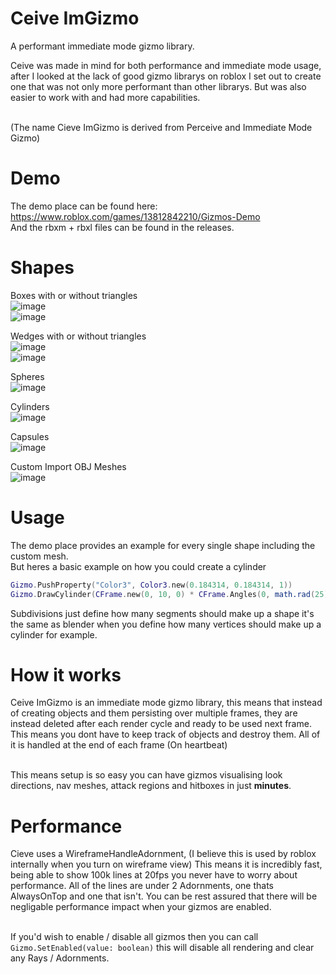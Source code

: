 # Ceive ImGizmo
 A performant immediate mode gizmo library.<br>

Ceive was made in mind for both performance and immediate mode usage, after I looked at the lack of good gizmo librarys on roblox I set out to create one that was not only more performant than other librarys. But was also easier to work with and had more capabilities.<br><br>

(The name Cieve ImGizmo is derived from Perceive and Immediate Mode Gizmo)

# Demo

The demo place can be found here: https://www.roblox.com/games/13812842210/Gizmos-Demo<br>
And the rbxm + rbxl files can be found in the releases.

# Shapes

Boxes with or without triangles<br>
![image](https://github.com/JakeyWasTaken/Ceive-ImGizmo/assets/75340712/9818ce7c-dce4-4910-bf35-2031261aa737)<br>
![image](https://github.com/JakeyWasTaken/Ceive-ImGizmo/assets/75340712/59d70ab7-db98-4bdd-8574-cbe78c9115bf)

Wedges with or without triangles<br>
![image](https://github.com/JakeyWasTaken/Ceive-ImGizmo/assets/75340712/429481cb-5712-4138-8002-d8fbc6d36b81)<br>
![image](https://github.com/JakeyWasTaken/Ceive-ImGizmo/assets/75340712/827e6be3-8c12-4a44-9b2f-059d568caf66)

Spheres<br>
![image](https://github.com/JakeyWasTaken/Ceive-ImGizmo/assets/75340712/93048358-7d32-4517-8010-a2de86913a3a)

Cylinders<br>
![image](https://github.com/JakeyWasTaken/Ceive-ImGizmo/assets/75340712/962a4107-db2a-4f28-abd8-0e17d00b8f20)

Capsules<br>
![image](https://github.com/JakeyWasTaken/Ceive-ImGizmo/assets/75340712/c84cc956-208e-4b05-998e-f21b63019f00)

Custom Import OBJ Meshes<br>
![image](https://github.com/JakeyWasTaken/Ceive-ImGizmo/assets/75340712/1a082b8f-667b-4c66-9609-38af3de48271)

# Usage

The demo place provides an example for every single shape including the custom mesh.<br>
But heres a basic example on how you could create a cylinder
```lua
Gizmo.PushProperty("Color3", Color3.new(0.184314, 0.184314, 1))
Gizmo.DrawCylinder(CFrame.new(0, 10, 0) * CFrame.Angles(0, math.rad(25), 0), 2, 4, 20) -- Location: CFrame, Radius: number, Length: number, Subdivisions: number
```

Subdivisions just define how many segments should make up a shape it's the same as blender when you define how many vertices should make up a cylinder for example.<br>

# How it works

Ceive ImGizmo is an immediate mode gizmo library, this means that instead of creating objects and them persisting over multiple frames, they are instead deleted after each render cycle and ready to be used next frame. This means you dont have to keep track of objects and destroy them. All of it is handled at the end of each frame (On heartbeat)<br><br>

This means setup is so easy you can have gizmos visualising look directions, nav meshes, attack regions and hitboxes in just **minutes**.

# Performance

Cieve uses a WireframeHandleAdornment, (I believe this is used by roblox internally when you turn on wireframe view) This means it is incredibly fast, being able to show 100k lines at 20fps you never have to worry about performance. All of the lines are under 2 Adornments, one thats  AlwaysOnTop and one that isn't. You can be rest assured that there will be negligable performance impact when your gizmos are enabled.<br><br>

If you'd wish to enable / disable all gizmos then you can call `Gizmo.SetEnabled(value: boolean)` this will disable all rendering and clear any Rays / Adornments.
